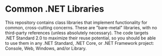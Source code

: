 # Common .NET Libraries

This repository contains class libraries that implement functionality for common, cross-cutting concerns. These are "bare-metal" libraries, with no third-party references (unless absolutely necessary). The code targets .NET Standard 2.0 to maximize their reuse potential, so you should be able to use them in any .NET Standard, .NET Core, or .NET Framework project: Console, Web, Windows, and/or Library.
